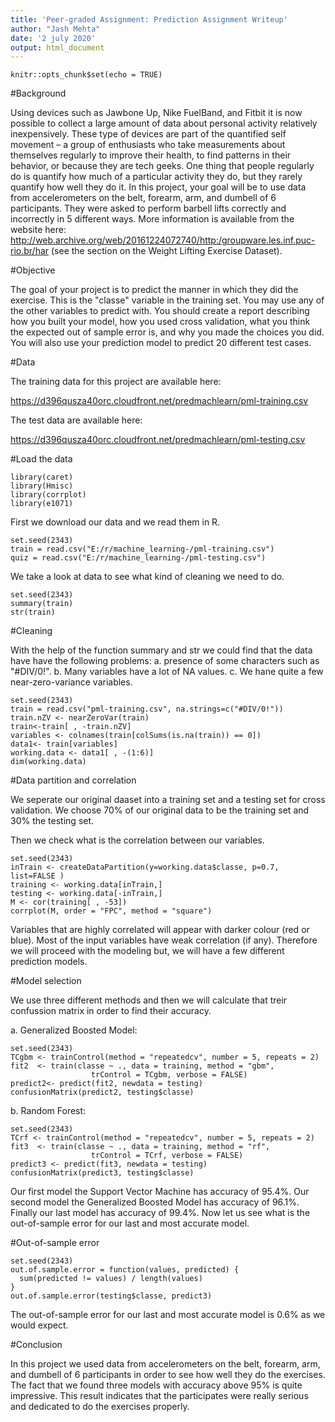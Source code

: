 ```yaml
---
title: 'Peer-graded Assignment: Prediction Assignment Writeup'
author: "Jash Mehta"
date: '2 july 2020'
output: html_document
---
```


```{r setup, include=FALSE}
knitr::opts_chunk$set(echo = TRUE)
```

#Background

Using devices such as Jawbone Up, Nike FuelBand, and Fitbit it is now possible to collect a large amount of data about personal activity relatively inexpensively. These type of devices are part of the quantified self movement – a group of enthusiasts who take measurements about themselves regularly to improve their health, to find patterns in their behavior, or because they are tech geeks. One thing that people regularly do is quantify how much of a particular activity they do, but they rarely quantify how well they do it. In this project, your goal will be to use data from accelerometers on the belt, forearm, arm, and dumbell of 6 participants. They were asked to perform barbell lifts correctly and incorrectly in 5 different ways. More information is available from the website here: http://web.archive.org/web/20161224072740/http:/groupware.les.inf.puc-rio.br/har (see the section on the Weight Lifting Exercise Dataset).


#Objective

The goal of your project is to predict the manner in which they did the exercise. This is the "classe" variable in the training set. You may use any of the other variables to predict with. You should create a report describing how you built your model, how you used cross validation, what you think the expected out of sample error is, and why you made the choices you did. You will also use your prediction model to predict 20 different test cases.

#Data

The training data for this project are available here:

https://d396qusza40orc.cloudfront.net/predmachlearn/pml-training.csv

The test data are available here:

https://d396qusza40orc.cloudfront.net/predmachlearn/pml-testing.csv

#Load the data

```{r, results=FALSE}
library(caret)
library(Hmisc)
library(corrplot)
library(e1071)
```

First we download our data and we read them in R.

```{r}
set.seed(2343)
train = read.csv("E:/r/machine_learning-/pml-training.csv")
quiz = read.csv("E:/r/machine_learning-/pml-testing.csv")
```

We take a look at data to see what kind of cleaning we need to do.

```{r}
set.seed(2343)
summary(train)
str(train)
```

#Cleaning

With the help of the function summary and str we could find that the data have have the following problems: a. presence of some characters such as "#DIV/0!". b. Many variables have a lot of NA values. c. We hane quite a few near-zero-variance variables.

```{r}
set.seed(2343)
train = read.csv("pml-training.csv", na.strings=c("#DIV/0!"))
train.nZV <- nearZeroVar(train)
train<-train[ , -train.nZV]
variables <- colnames(train[colSums(is.na(train)) == 0])
data1<- train[variables]
working.data <- data1[ , -(1:6)]
dim(working.data)
```

#Data partition and correlation

We seperate our original daaset into a training set and a testing set for cross validation. We choose 70\% of our original data to be the training set and 30\% the testing set.

Then we check what is the correlation between our variables. 

```{r}
set.seed(2343)
inTrain <- createDataPartition(y=working.data$classe, p=0.7, list=FALSE )
training <- working.data[inTrain,]
testing <- working.data[-inTrain,]
M <- cor(training[ , -53])
corrplot(M, order = "FPC", method = "square")
```

Variables that are highly correlated will appear with darker colour (red or blue). Most of the input variables have weak correlation (if any). Therefore we will proceed with the modeling but, we will have a few different prediction models.


#Model selection

We use three different methods and then we will calculate that treir confussion matrix in order to find their accuracy.


a. Generalized Boosted Model:

```{r}
set.seed(2343)
TCgbm <- trainControl(method = "repeatedcv", number = 5, repeats = 2)
fit2  <- train(classe ~ ., data = training, method = "gbm",
                  trControl = TCgbm, verbose = FALSE)
predict2<- predict(fit2, newdata = testing)
confusionMatrix(predict2, testing$classe)
```

b. Random Forest:

```{r}
set.seed(2343)
TCrf <- trainControl(method = "repeatedcv", number = 5, repeats = 2)
fit3  <- train(classe ~ ., data = training, method = "rf",
                  trControl = TCrf, verbose = FALSE)
predict3 <- predict(fit3, newdata = testing)
confusionMatrix(predict3, testing$classe)
```

Our first model the Support Vector Machine has accuracy of 95.4\%. Our second model the Generalized Boosted Model has accuracy of 96.1\%. Finally our last model has accuracy of 99.4\%. Now let us see what is the out-of-sample error for our last and most accurate model.


#Out-of-sample error

```{r}
set.seed(2343)
out.of.sample.error = function(values, predicted) {
  sum(predicted != values) / length(values)
}
out.of.sample.error(testing$classe, predict3)
```

The out-of-sample error for our last and most accurate model is 0.6\% as we would expect.

#Conclusion

In this project we used data from accelerometers on the belt, forearm, arm, and dumbell of 6 participants in order to see how well they do the exercises. The fact that we found three models with accuracy above 95\% is quite impressive. This result indicates that the participates were really serious and dedicated to do the exercises properly.